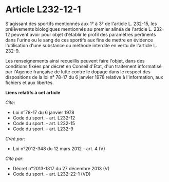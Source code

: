 # Article L232-12-1

S'agissant des sportifs mentionnés aux 1° à 3° de l'article L. 232-15, les prélèvements biologiques mentionnés au premier
alinéa de l'article L. 232-12 peuvent avoir pour objet d'établir le profil des paramètres pertinents dans l'urine ou le sang
de ces sportifs aux fins de mettre en évidence l'utilisation d'une substance ou méthode interdite en vertu de l'article L.
232-9. 

Les renseignements ainsi recueillis peuvent faire l'objet, dans des conditions fixées par décret en Conseil d'Etat, d'un
traitement informatisé par l'Agence française de lutte contre le dopage dans le respect des dispositions de la loi n° 78-17
du 6 janvier 1978 relative à l'information, aux fichiers et aux libertés.

**Liens relatifs à cet article**

_Cite_:

  - Loi n°78-17 du 6 janvier 1978
  - Code du sport. - art. L232-12
  - Code du sport. - art. L232-15
  - Code du sport. - art. L232-9

_Créé par_:

  - Loi n°2012-348 du 12 mars 2012 - art. 4 (V)

_Cité par_:

  - Décret n°2013-1317 du 27 décembre 2013 (V)
  - Code du sport. - art. L232-22-1 (VD)
